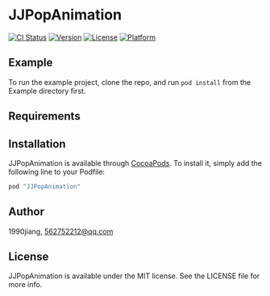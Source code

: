 # JJPopAnimation

[![CI Status](http://img.shields.io/travis/1990jiang/JJPopAnimation.svg?style=flat)](https://travis-ci.org/1990jiang/JJPopAnimation)
[![Version](https://img.shields.io/cocoapods/v/JJPopAnimation.svg?style=flat)](http://cocoapods.org/pods/JJPopAnimation)
[![License](https://img.shields.io/cocoapods/l/JJPopAnimation.svg?style=flat)](http://cocoapods.org/pods/JJPopAnimation)
[![Platform](https://img.shields.io/cocoapods/p/JJPopAnimation.svg?style=flat)](http://cocoapods.org/pods/JJPopAnimation)

## Example

To run the example project, clone the repo, and run `pod install` from the Example directory first.

## Requirements

## Installation

JJPopAnimation is available through [CocoaPods](http://cocoapods.org). To install
it, simply add the following line to your Podfile:

```ruby
pod "JJPopAnimation"
```

## Author

1990jiang, 562752212@qq.com

## License

JJPopAnimation is available under the MIT license. See the LICENSE file for more info.
